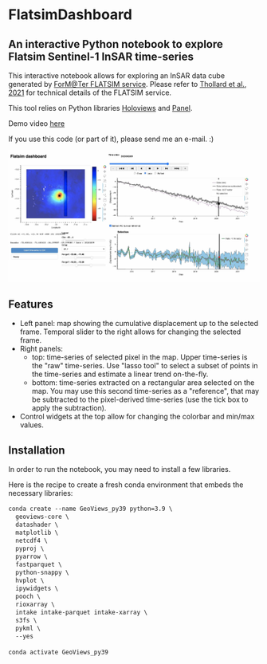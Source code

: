 # FlatsimDashboard

## An interactive Python notebook to explore Flatsim Sentinel-1 InSAR time-series

This interactive notebook allows for exploring an InSAR data cube generated by [ForM@Ter FLATSIM service](https://www.poleterresolide.fr/projets/en-cours/flatsim/). Please refer to [Thollard et al., 2021](https://www.mdpi.com/2072-4292/13/18/3734) for technical details of the FLATSIM service.

This tool relies on Python libraries [Holoviews](https://holoviews.org/) and [Panel](https://panel.holoviz.org/).

Demo video [here](https://github.com/RaphaelGrandin/FlatsimDashboard/blob/a6f200baec78461ad90a91944d0bdeaa8d3aca85/Flatsim_Dashboard_Demo_Afar_RG_reduced.mp4)

If you use this code (or part of it), please send me an e-mail. :)

![Screenshot of demo video displaying an example with an InSAR map on the left, and a time-series on the right](https://github.com/RaphaelGrandin/FlatsimDashboard/blob/main/Flatsim_Dashboard_Demo_Peru_capture.jpg)

## Features

- Left panel: map showing the cumulative displacement up to the selected frame. Temporal slider to the right allows for changing the selected frame.
- Right panels:
  - top: time-series of selected pixel in the map. Upper time-series is the "raw" time-series. Use "lasso tool" to select a subset of points in the time-series and estimate a linear trend on-the-fly.
  - bottom: time-series extracted on a rectangular area selected on the map. You may use this second time-series as a "reference", that may be subtracted to the pixel-derived time-series (use the tick box to apply the subtraction).
- Control widgets at the top allow for changing the colorbar and min/max values.


## Installation

In order to run the notebook, you may need to install a few libraries.

Here is the recipe to create a fresh conda environment that embeds the necessary libraries:
```code
conda create --name GeoViews_py39 python=3.9 \
  geoviews-core \
  datashader \
  matplotlib \
  netcdf4 \
  pyproj \
  pyarrow \
  fastparquet \
  python-snappy \
  hvplot \
  ipywidgets \
  pooch \
  rioxarray \
  intake intake-parquet intake-xarray \
  s3fs \
  pykml \
  --yes

conda activate GeoViews_py39
```

